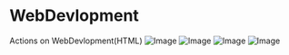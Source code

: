 # WebDevlopment
Actions on  WebDevlopment(HTML)
![Image](https://github.com/user-attachments/assets/f3c84574-009e-42dd-bb4a-c8e0638773cb)
![Image](https://github.com/user-attachments/assets/71dc81ba-4595-40f2-a626-8ae62d01bfb6)
![Image](https://github.com/user-attachments/assets/46aed995-a827-4111-9e46-f6298ddc93a5)
![Image](https://github.com/user-attachments/assets/4918a724-bbca-48ec-8a61-e8d27f71d072)
